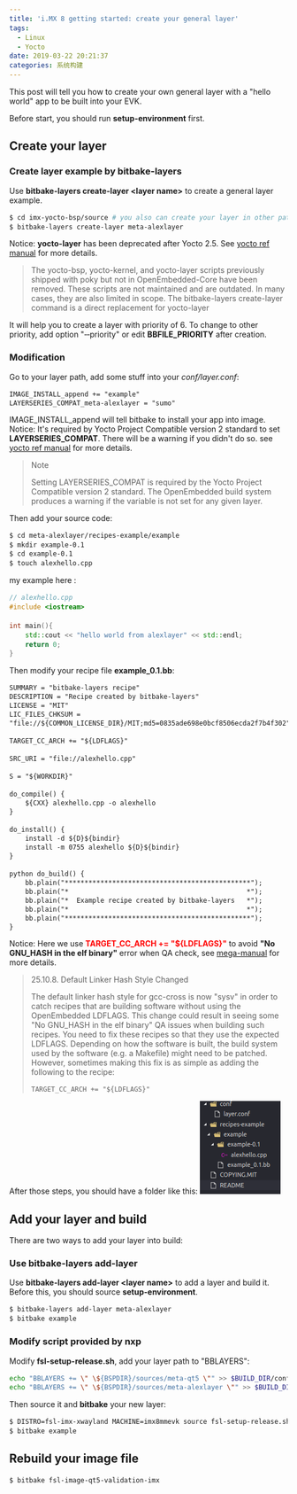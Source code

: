 ```yaml
---
title: 'i.MX 8 getting started: create your general layer'
tags:
  - Linux
  - Yocto
date: 2019-03-22 20:21:37
categories: 系统构建
---
```

This post will tell you how to create your own general layer with a "hello world" app to be built into your EVK.
<!--more-->
Before start, you should run **setup-environment** first.

## Create your layer

### Create layer example by bitbake-layers
Use **bitbake-layers create-layer &lt;layer name&gt;** to create a general layer example.

```bash
$ cd imx-yocto-bsp/source # you also can create your layer in other path
$ bitbake-layers create-layer meta-alexlayer
```

Notice: **yocto-layer** has been deprecated after Yocto 2.5. See [yocto ref manual](https://www.yoctoproject.org/docs/current/ref-manual/ref-manual.html#detailed-supported-distros) for more details.
> The yocto-bsp, yocto-kernel, and yocto-layer scripts previously shipped with poky but not in OpenEmbedded-Core have been removed. These scripts are not maintained and are outdated. In many cases, they are also limited in scope. The bitbake-layers create-layer command is a direct replacement for yocto-layer

It will help you to create a layer with priority of 6. To change to other priority, add option "‐‐priority" or edit **BBFILE_PRIORITY** after creation.

### Modification

Go to your layer path, add some stuff into your *conf/layer.conf*:

```
IMAGE_INSTALL_append += "example"
LAYERSERIES_COMPAT_meta-alexlayer = "sumo"
```

IMAGE_INSTALL_append will tell bitbake to install your app into image.
Notice: It's required by Yocto Project Compatible version 2 standard to set **LAYERSERIES_COMPAT**. There will be a warning if you didn't do so. see [yocto ref manual](https://www.yoctoproject.org/docs/latest/ref-manual/ref-manual.html) for more details.
> Note
> 
> Setting LAYERSERIES_COMPAT is required by the Yocto Project Compatible version 2 standard. The OpenEmbedded build system produces a warning if the variable is not set for any given layer.

Then add your source code:
```bash
$ cd meta-alexlayer/recipes-example/example
$ mkdir example-0.1
$ cd example-0.1
$ touch alexhello.cpp
```
my example here :
```cpp
// alexhello.cpp
#include <iostream>

int main(){
    std::cout << "hello world from alexlayer" << std::endl;
    return 0;
}
```
Then modify your recipe file **example_0.1.bb**:

```bb
SUMMARY = "bitbake-layers recipe"
DESCRIPTION = "Recipe created by bitbake-layers"
LICENSE = "MIT"
LIC_FILES_CHKSUM = "file://${COMMON_LICENSE_DIR}/MIT;md5=0835ade698e0bcf8506ecda2f7b4f302"

TARGET_CC_ARCH += "${LDFLAGS}"

SRC_URI = "file://alexhello.cpp"

S = "${WORKDIR}"

do_compile() {
    ${CXX} alexhello.cpp -o alexhello
}

do_install() {
    install -d ${D}${bindir}
    install -m 0755 alexhello ${D}${bindir}
}

python do_build() {
    bb.plain("***********************************************");
    bb.plain("*                                             *");
    bb.plain("*  Example recipe created by bitbake-layers   *");
    bb.plain("*                                             *");
    bb.plain("***********************************************");
}
```

Notice: Here we use <span style="color:red">**TARGET_CC_ARCH += "${LDFLAGS}"**</span> to avoid **"No GNU_HASH in the elf binary"** error when QA check, see [mega-manual](https://www.yoctoproject.org/docs/current/mega-manual/mega-manual.html) for more details.
> 25.10.8. Default Linker Hash Style Changed
>
> The default linker hash style for gcc-cross is now "sysv" in order to catch recipes that are building software without using the OpenEmbedded LDFLAGS. This change could result in seeing some "No GNU_HASH in the elf binary" QA issues when building such recipes. You need to fix these recipes so that they use the expected LDFLAGS. Depending on how the software is built, the build system used by the software (e.g. a Makefile) might need to be patched. However, sometimes making this fix is as simple as adding the following to the recipe:
>
>     TARGET_CC_ARCH += "${LDFLAGS}"

After those steps, you should have a folder like this:
![](i-MX-8-getting-started-create-your-general-layer/folder_tree.png)

## Add your layer and build

There are two ways to add your layer into build:

### Use **bitbake-layers add-layer**
Use **bitbake-layers add-layer &lt;layer name&gt;** to add a layer and build it. Before this, you should source **setup-environment**.

```bash
$ bitbake-layers add-layer meta-alexlayer
$ bitbake example
```

### Modify script provided by nxp
Modify **fsl-setup-release.sh**, add your layer path to "BBLAYERS":
```bash
echo "BBLAYERS += \" \${BSPDIR}/sources/meta-qt5 \"" >> $BUILD_DIR/conf/bblayers.conf
echo "BBLAYERS += \" \${BSPDIR}/sources/meta-alexlayer \"" >> $BUILD_DIR/conf/bblayers.conf # new layer
```
Then source it and **bitbake** your new layer:
```bash
$ DISTRO=fsl-imx-xwayland MACHINE=imx8mmevk source fsl-setup-release.sh -b build-xwayland
$ bitbake example
```

## Rebuild your image file
```bash
$ bitbake fsl-image-qt5-validation-imx
```
